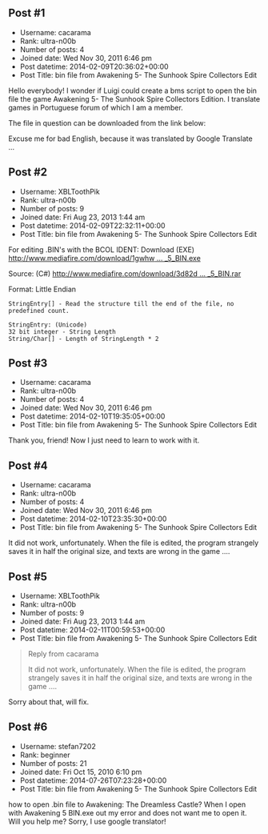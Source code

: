 ## Post #1
- Username: cacarama
- Rank: ultra-n00b
- Number of posts: 4
- Joined date: Wed Nov 30, 2011 6:46 pm
- Post datetime: 2014-02-09T20:36:02+00:00
- Post Title: bin file from Awakening 5- The Sunhook Spire Collectors Edit

Hello everybody! 
I wonder if Luigi could 
create a bms script to open the bin file 
the game Awakening 5- The Sunhook Spire Collectors Edition. 
I translate games in Portuguese 
forum of which I am a member. 

The file in question can be downloaded from the link below:

Excuse me for bad English, because it was 
translated by Google Translate ...
## Post #2
- Username: XBLToothPik
- Rank: ultra-n00b
- Number of posts: 9
- Joined date: Fri Aug 23, 2013 1:44 am
- Post datetime: 2014-02-09T22:32:11+00:00
- Post Title: bin file from Awakening 5- The Sunhook Spire Collectors Edit

For editing .BIN's with the BCOL IDENT:
Download (EXE)
[http://www.mediafire.com/download/1gwhw ... _5_BIN.exe](http://www.mediafire.com/download/1gwhwxecmutv230/Awakening_5_BIN.exe)

Source: (C#)
[http://www.mediafire.com/download/3d82d ... _5_BIN.rar](http://www.mediafire.com/download/3d82db0g3btt8oc/Awakening_5_BIN.rar)

Format:
Little Endian

```
StringEntry[] - Read the structure till the end of the file, no predefined count.

StringEntry: (Unicode)
32 bit integer - String Length
String/Char[] - Length of StringLength * 2

```
## Post #3
- Username: cacarama
- Rank: ultra-n00b
- Number of posts: 4
- Joined date: Wed Nov 30, 2011 6:46 pm
- Post datetime: 2014-02-10T19:35:05+00:00
- Post Title: bin file from Awakening 5- The Sunhook Spire Collectors Edit

Thank you, friend! 
Now I just need to learn to work with it.
## Post #4
- Username: cacarama
- Rank: ultra-n00b
- Number of posts: 4
- Joined date: Wed Nov 30, 2011 6:46 pm
- Post datetime: 2014-02-10T23:35:30+00:00
- Post Title: bin file from Awakening 5- The Sunhook Spire Collectors Edit

It did not work, unfortunately. 
When the file is edited, the program strangely 
saves it in half the original size, and texts 
are wrong in the game ....
## Post #5
- Username: XBLToothPik
- Rank: ultra-n00b
- Number of posts: 9
- Joined date: Fri Aug 23, 2013 1:44 am
- Post datetime: 2014-02-11T00:59:53+00:00
- Post Title: bin file from Awakening 5- The Sunhook Spire Collectors Edit

> Reply from cacarama
>
> It did not work, unfortunately. 
When the file is edited, the program strangely 
saves it in half the original size, and texts 
are wrong in the game ....

Sorry about that, will fix.
## Post #6
- Username: stefan7202
- Rank: beginner
- Number of posts: 21
- Joined date: Fri Oct 15, 2010 6:10 pm
- Post datetime: 2014-07-26T07:23:28+00:00
- Post Title: bin file from Awakening 5- The Sunhook Spire Collectors Edit

how to open .bin file to Awakening: The Dreamless Castle? When I open with Awakening 5 BIN.exe out my error and does not want me to open it. Will you help me? Sorry, I use google translator!
